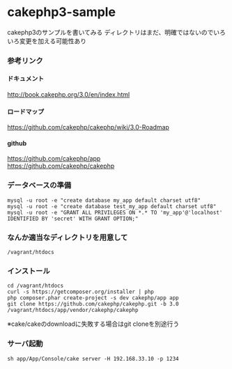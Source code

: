 cakephp3-sample
===============

cakephp3のサンプルを書いてみる
ディレクトリはまだ、明確ではないのでいろいろ変更を加える可能性あり

### 参考リンク
#### ドキュメント
<a href="http://book.cakephp.org/3.0/en/index.html" target="_blank">http://book.cakephp.org/3.0/en/index.html</a><br />

#### ロードマップ
<a href="https://github.com/cakephp/cakephp/wiki/3.0-Roadmap" target="_blank">https://github.com/cakephp/cakephp/wiki/3.0-Roadmap</a><br >

#### github
<a href="https://github.com/cakephp/app" target="_blank">https://github.com/cakephp/app</a><br />
<a href="https://github.com/cakephp/cakephp" target="_blank">https://github.com/cakephp/cakephp</a>

### データベースの準備
```
mysql -u root -e "create database my_app default charset utf8"
mysql -u root -e "create database test_my_app default charset utf8"
mysql -u root -e "GRANT ALL PRIVILEGES ON *.* TO 'my_app'@'localhost' IDENTIFIED BY 'secret' WITH GRANT OPTION;"
```

### なんか適当なディレクトリを用意して
```
/vagrant/htdocs
```

### インストール
```
cd /vagrant/htdocs
curl -s https://getcomposer.org/installer | php
php composer.phar create-project -s dev cakephp/app app
git clone https://github.com/cakephp/cakephp.git -b 3.0 /vagrant/htdocs/app/vendor/cakephp/cakephp
```
※cake/cakeのdownloadに失敗する場合はgit cloneを別途行う

### サーバ起動
```
sh app/App/Console/cake server -H 192.168.33.10 -p 1234
```


